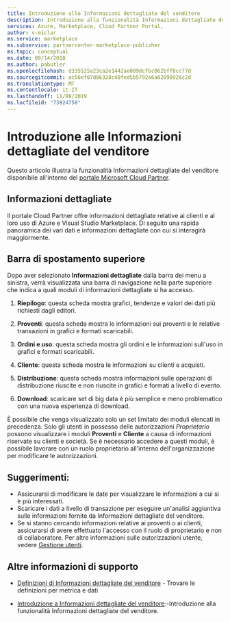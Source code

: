 ```yaml
---
title: Introduzione alle Informazioni dettagliate del venditore
description: Introduzione alla funzionalità Informazioni dettagliate del venditore del portale Cloud Partner.
services: Azure, Marketplace, Cloud Partner Portal,
author: v-miclar
ms.service: marketplace
ms.subservice: partnercenter-marketplace-publisher
ms.topic: conceptual
ms.date: 09/14/2018
ms.author: pabutler
ms.openlocfilehash: d335525a23ca2e1442ae009dcfbc062bff8cc77d
ms.sourcegitcommit: ac56ef07d86328c40fed5b5792a6a02698926c2d
ms.translationtype: MT
ms.contentlocale: it-IT
ms.lasthandoff: 11/08/2019
ms.locfileid: "73824758"
---
```

<a name="getting-started-with-seller-insights"></a>Introduzione alle Informazioni dettagliate del venditore
====================================

Questo articolo illustra la funzionalità Informazioni dettagliate del venditore disponibile all'interno del [portale Microsoft Cloud Partner](https://cloudpartner.azure.com/#insights).


<a name="insights-tour"></a>Informazioni dettagliate
-------------

Il portale Cloud Partner offre informazioni dettagliate relative ai clienti e al loro uso di Azure e Visual Studio Marketplace. Di seguito una rapida panoramica dei vari dati e informazioni dettagliate con cui si interagirà maggiormente.

<a name="top-navigation-bar"></a>Barra di spostamento superiore
------------------

Dopo aver selezionato **Informazioni dettagliate** dalla barra dei menu a sinistra, verrà visualizzata una barra di navigazione nella parte superiore che indica a quali moduli di informazioni dettagliate si ha accesso.

1.  **Riepilogo**: questa scheda mostra grafici, tendenze e valori dei dati più richiesti dagli editori.

2.  **Proventi**: questa scheda mostra le informazioni sui proventi e le relative transazioni in grafici e formati scaricabili.

3.  **Ordini e uso**: questa scheda mostra gli ordini e le informazioni sull'uso in grafici e formati scaricabili.

4.  **Cliente**: questa scheda mostra le informazioni su clienti e acquisti.

5.  **Distribuzione**: questa scheda mostra informazioni sulle operazioni di distribuzione riuscite e non riuscite in grafici e formati a livello di evento.

6.  **Download**: scaricare set di big data è più semplice e meno problematico con una nuova esperienza di download.

È possibile che venga visualizzato solo un set limitato dei moduli elencati in precedenza.
Solo gli utenti in possesso delle autorizzazioni *Proprietario* possono visualizzare i moduli **Proventi** e **Cliente** a causa di informazioni riservate su clienti e società. Se è necessario accedere a questi moduli, è possibile lavorare con un ruolo proprietario all'interno dell'organizzazione per modificare le autorizzazioni.


<a name="tips"></a>Suggerimenti:
-----

-   Assicurarsi di modificare le date per visualizzare le informazioni a cui si è più interessati.
-   Scaricare i dati a livello di transazione per eseguire un'analisi aggiuntiva sulle informazioni fornite da Informazioni dettagliate del venditore.
-   Se si stanno cercando informazioni relative ai proventi o ai clienti, assicurarsi di avere effettuato l'accesso con il ruolo di proprietario e non di collaboratore. Per altre informazioni sulle autorizzazioni utente, vedere [Gestione utenti](./cloud-partner-portal-manage-users.md).


<a name="finding-more-help"></a>Altre informazioni di supporto
-----------------

- [Definizioni di Informazioni dettagliate del venditore](./si-insights-definitions-v4.md) - Trovare le definizioni per metrica e dati

- [Introduzione a Informazioni dettagliate del venditore](./si-getting-started.md):-Introduzione alla funzionalità Informazioni dettagliate del venditore.

